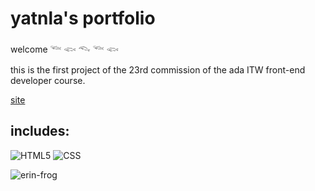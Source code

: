 
# yatnla's portfolio

welcome 𓆝 𓆟 𓆞 𓆝 𓆟

this is the first project of the 23rd commission of the ada ITW front-end developer course.

[site](https://yatnla.netlify.app/)


## includes:

![HTML5](https://img.shields.io/badge/-HTML5-333333?style=flat&logo=HTML5) ![CSS](https://img.shields.io/badge/-CSS-333333?style=flat&logo=CSS3&logoColor=1572B6)

![erin-frog](https://github.com/yatnla/portfolio-yatnla/assets/77640412/6f7ffd4b-f28b-4797-a51e-e5682497fd6b)


